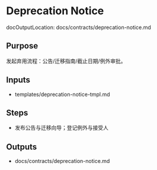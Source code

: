 # Deprecation Notice

docOutputLocation: docs/contracts/deprecation-notice.md

## Purpose

发起弃用流程：公告/迁移指南/截止日期/例外审批。

## Inputs

- templates/deprecation-notice-tmpl.md

## Steps

- 发布公告与迁移向导；登记例外与接受人

## Outputs

- docs/contracts/deprecation-notice.md
